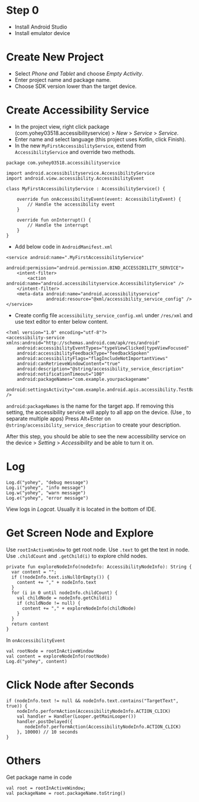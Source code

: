 # Step 0
- Install Android Studio
- Install emulator device

# Create New Project
- Select *Phone and Tablet* and choose *Empty Activity*.
- Enter project name and package name.
- Choose SDK version lower than the target device.

# Create Accessibility Service 
- In the project view, right click package (com.yohey03518.accessibilityservice) > *New* > *Service* > *Service*.
- Enter name and select language (this project uses Kotlin, click Finish).
- In the new `MyFirstAccessibilityService`, extend from `AccessibilityService` and override two methods.
```
package com.yohey03518.accessibilityservice

import android.accessibilityservice.AccessibilityService
import android.view.accessibility.AccessibilityEvent

class MyFirstAccessibilityService : AccessibilityService() {

    override fun onAccessibilityEvent(event: AccessibilityEvent) {
        // Handle the accessibility event
    }

    override fun onInterrupt() {
        // Handle the interrupt
    }
}
```
- Add below code in `AndroidManifest.xml`
```
<service android:name=".MyFirstAccessibilityService"
         android:permission="android.permission.BIND_ACCESSIBILITY_SERVICE">
    <intent-filter>
        <action android:name="android.accessibilityservice.AccessibilityService" />
    </intent-filter>
    <meta-data android:name="android.accessibilityservice"
               android:resource="@xml/accessibility_service_config" />
</service>
```
- Create config file `accessibility_service_config.xml` under `/res/xml` and use text editor to enter below content.
```
<?xml version="1.0" encoding="utf-8"?>
<accessibility-service xmlns:android="http://schemas.android.com/apk/res/android"
    android:accessibilityEventTypes="typeViewClicked|typeViewFocused"
    android:accessibilityFeedbackType="feedbackSpoken"
    android:accessibilityFlags="flagIncludeNotImportantViews"
    android:canRetrieveWindowContent="true"
    android:description="@string/accessibility_service_description"
    android:notificationTimeout="100"
    android:packageNames="com.example.yourpackagename"
    android:settingsActivity="com.example.android.apis.accessibility.TestBackActivity" />
```
`android:packageNames` is the name for the target app. If removing this setting, the accessibility service will apply to all app on the device. (Use *,* to separate multiple apps)
Press Alt+Enter on `@string/accessibility_service_description` to create your description.

After this step, you should be able to see the new accessibility service on the device > *Setting* > *Accessibility* and be able to turn it on.

# Log
```
Log.d("yohey", "debug message")
Log.i("yohey", "info message")
Log.w("yohey", "warn message")
Log.e("yohey", "error message")
```
View logs in *Logcat*. Usually it is located in the bottom of IDE.

# Get Screen Node and Explore
Use `rootInActiveWindow` to get root node.
Use `.text` to get the text in node.
Use `.childCount` and `.getChild(i)` to explore child nodes.
```
private fun exploreNodeInfo(nodeInfo: AccessibilityNodeInfo): String {
  var content = "";
  if (!nodeInfo.text.isNullOrEmpty()) {
    content += "," + nodeInfo.text
  }
  for (i in 0 until nodeInfo.childCount) {
    val childNode = nodeInfo.getChild(i)
    if (childNode != null) {
      content += "," + exploreNodeInfo(childNode)
    }
  }
  return content
}
```
In `onAccessibilityEvent`
```
val rootNode = rootInActiveWindow
val content = exploreNodeInfo(rootNode)
Log.d("yohey", content)
```

# Click Node after Seconds
```
if (nodeInfo.text != null && nodeInfo.text.contains("TargetText", true)) {
    nodeInfo.performAction(AccessibilityNodeInfo.ACTION_CLICK)
    val handler = Handler(Looper.getMainLooper())
    handler.postDelayed({
       nodeInfo?.performAction(AccessibilityNodeInfo.ACTION_CLICK)
    }, 10000) // 10 seconds
}
```        

# Others
Get package name in code
```
val root = rootInActiveWindow;
val packageName = root.packageName.toString()
```




